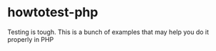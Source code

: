 # howtotest-php
Testing is tough. This is a bunch of examples that may help you do it properly in PHP

